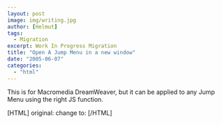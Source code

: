 ```yaml
---
layout: post
image: img/writing.jpg
author: [Helmut]
tags:
  - Migration
excerpt: Work In Progress Migration
title: "Open A Jump Menu in a new window"
date: "2005-06-07"
categories: 
  - "html"
---
```


This is for Macromedia DreamWeaver, but it can be applied to any Jump Menu using the right JS function.

\[HTML\] original: change to: \[/HTML\]
